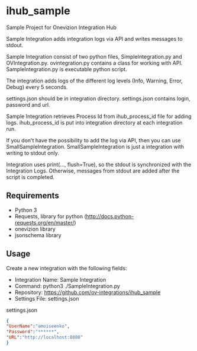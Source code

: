 # ihub_sample
Sample Project for Onevizion Integration Hub

Sample Integration adds integration logs via API and writes messages to stdout.

Sample Integration consist of two python files, SimpleIntegration.py and OVIntegration.py.
ovintegration.py contains a class for working with API. SampleIntegration.py is executable python script. 

The integration adds logs of the different log levels (Info, Warning, Error, Debug) every 5 seconds. 

settings.json should be in integration directory. settings.json contains login, password and url. 

Sample Integration retrieves Process Id from ihub_process_id file for adding logs. ihub_process_id is put into integration directory at each integration run.

If you don't have the possibility to add the log via API, then you can use SmallSampleIntegration. SmallSampleIntegration is just a integration with writing to stdout only.

Integration uses print(..., flush=True), so the stdout is synchronized with the Integration Logs. Otherwise, messages from stdout are added after the script is completed.

## Requirements
- Python 3
- Requests, library for python (http://docs.python-requests.org/en/master/)
- onevizion library
- jsonschema library

## Usage
Create a new integration with the following fields: 
- Integration Name: Sample Integration
- Command: python3 ./SampleIntegration.py
- Repository: https://github.com/ov-integrations/ihub_sample
- Settings File: settings.json


settings.json

```json
{
"UserName":"amoiseenko",
"Password":"******",
"URL":"http://localhost:8080"
}
```

